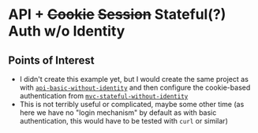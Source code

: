 ﻿# API + ~~Cookie~~ ~~Session~~ Stateful(?) Auth w/o Identity

## Points of Interest

- I didn't create this example yet, but I would create the same project as with [`api-basic-without-identity`](../../../without-identity/basic/api-basic-without-identity/README.md) and then configure the
  cookie-based authentication from [`mvc-stateful-without-identity`](../../../without-identity/stateful/mvc-stateful-without-identity/README.md)
- This is not terribly useful or complicated, maybe some other time (as here we have no "login mechanism" by default as
  with basic authentication, this would have to be tested with `curl` or similar)
